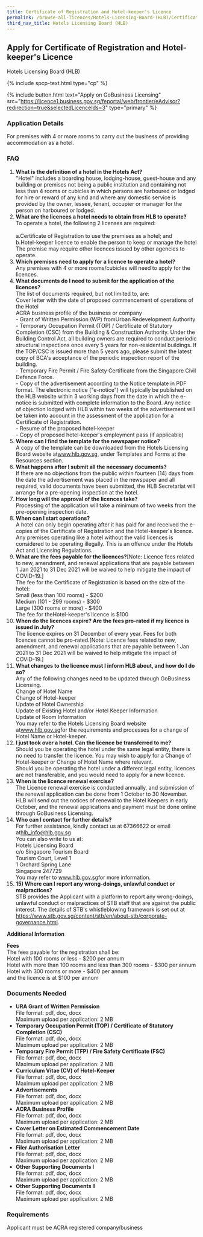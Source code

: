 ```yaml
---
title: Certificate of Registration and Hotel-keeper's Licence
permalink: /browse-all-licences/Hotels-Licensing-Board-(HLB)/Certificate-of-Registration-and-Hotel-keeper's-Licence
third_nav_title: Hotels Licensing Board (HLB)
---
```


## Apply for Certificate of Registration and Hotel-keeper's Licence

Hotels Licensing Board (HLB)

{% include spcp-text.html type="cp" %}

{% include button.html text="Apply on GoBusiness Licensing" src="https://licence1.business.gov.sg/feportal/web/frontier/eAdvisor?redirection=true&selectedLicenceIds=3" type="primary" %}

<H3>Application Details</H3>

<p>For premises with 4 or more rooms to carry out the business of providing accommodation as a hotel.</p>
<h3>FAQ</h3>
<ol>
<li><strong>What is the definition of a hotel in the Hotels Act?</strong><br>
"Hotel" includes a boarding house, lodging-house, guest-house and any building or premises not being a public institution and containing not less than 4 rooms or cubicles in which persons are harboured or lodged for hire or reward of any kind and where any domestic service is provided by the owner, lessee, tenant, occupier or manager for the person on harboured or lodged.</li>
<li><strong>What are the licences a hotel needs to obtain from HLB to operate?</strong><br>
To operate a hotel, the following 2 licenses are required:<br><br>
a.Certificate of Registration to use the premises as a hotel; and<br>
b.Hotel-keeper licence to enable the person to keep or manage the hotel<br>
The premise may require other licences issued by other agencies to operate.</li>

<li><strong>Which premises need to apply for a licence to operate a hotel?</strong><br>
Any premises with 4 or more rooms/cubicles will need to apply for the licences.</li>
<li><strong>What documents do I need to submit for the application of the licences?</strong><br>
The list of documents required, but not limited to, are:<br>
Cover letter with the date of proposed commencement of operations of the Hotel<br>
ACRA business profile of the business or company<br>
- Grant of Written Permission (WP) fromUrban Redevelopment Authority<br>
- Temporary Occupation Permit (TOP) / Certificate of Statutory Completion (CSC) from the Building & Construction Authority. Under the Building Control Act, all building owners are required to conduct periodic structural inspections once every 5 years for non-residential buildings. If the TOP/CSC is issued more than 5 years ago, please submit the latest copy of BCA's acceptance of the periodic inspection report of the building.<br>
- Temporary Fire Permit / Fire Safety Certificate from the Singapore Civil Defence Force.<br>
- Copy of the advertisement according to the Notice template in PDF format. The electronic notice ("e-notice") will typically be published on the HLB website within 3 working days from the date in which the e-notice is submitted with complete information to the Board. Any notice of objection lodged with HLB within two weeks of the advertisement will be taken into account in the assessment of the application for a Certificate of Registration.<br>
- Resume of the proposed hotel-keeper<br>
- Copy of proposed hotel-keeper's employment pass (if applicable)<br>
</li>

<li><strong>Where can I find the template for the newspaper notice?</strong><br>
A copy of the template can be downloaded from the Hotels Licensing Board website at<a href="https://www.hlb.gov.sg/" target="_blank" rel="noopener">www.hlb.gov.sg</a>, under Templates and Forms at the Resources section.</li>

<li><strong>What happens after I submit all the necessary documents?</strong><br>
If there are no objections from the public within fourteen (14) days from the date the advertisement was placed in the newspaper and all required, valid documents have been submitted, the HLB Secretariat will arrange for a pre-opening inspection at the hotel.</li>
<li><strong>How long will the approval of the licences take?</strong><br>
Processing of the application will take a minimum of two weeks from the pre-opening inspection date.</li>
<li><strong>When can I start operations?</strong><br>
A hotel can only begin operating after it has paid for and received the e-copies of the Certificate of Registration and the Hotel-keeper's licence. Any premises operating like a hotel without the valid licences is considered to be operating illegally. This is an offence under the Hotels Act and Licensing Regulations.</li>
<li><strong>What are the fees payable for the licences?</strong>[Note: Licence fees related to new, amendment, and renewal applications that are payable between 1 Jan 2021 to 31 Dec 2021 will be waived to help mitigate the impact of COVID-19.]<br>
The fee for the Certificate of Registration is based on the size of the hotel:<br>
Small (less than 100 rooms) - $200<br>
Medium (101 - 299 rooms) - $300<br>
Large (300 rooms or more) - $400<br>
The fee for theHotel-keeper's licence is $100</li>

<li><strong>When do the licences expire? Are the fees pro-rated if my licence is issued in July?</strong><br>
The licence expires on 31 December of every year. Fees for both licences cannot be pro-rated.[Note: Licence fees related to new, amendment, and renewal applications that are payable between 1 Jan 2021 to 31 Dec 2021 will be waived to help mitigate the impact of COVID-19.]</li>

<li><strong>What changes to the licence must I inform HLB about, and how do I do so?</strong><br>
Any of the following changes need to be updated through GoBusiness Licensing.<br>
Change of Hotel Name<br>
Change of Hotel-keeper<br>
Update of Hotel Ownership<br>
Update of Existing Hotel and/or Hotel Keeper Information<br>
Update of Room Information<br>
You may refer to the Hotels Licensing Board website at<a href="https://www.hlb.gov.sg/" target="_blank" rel="noopener">www.hlb.gov.sg</a>for the requirements and processes for a change of Hotel Name or Hotel-keeper.</li>

<li><strong>I just took over a hotel. Can the licence be transferred to me?</strong><br>
Should you be operating the hotel under the same legal entity, there is no need to transfer the licence. You may wish to apply for a Change of Hotel-keeper or Change of Hotel Name where relevant.<br>
Should you be operating the hotel under a different legal entity, licences are not transferable, and you would need to apply for a new licence.</li>

<li><strong>When is the licence renewal exercise?</strong><br>
The Licence renewal exercise is conducted annually, and submission of the renewal application can be done from 1 October to 30 November. HLB will send out the notices of renewal to the Hotel Keepers in early October, and the renewal applications and payment must be done online through GoBusiness Licensing.</li>
<li><strong>Who can I contact for further details?</strong><br>
For further assistance, kindly contact us at 67366622 or email at<a href="mailto:hlb_info@hlb.gov.sg">hlb_info@hlb.gov.sg</a><br>
You can also write to us at:<br>
Hotels Licensing Board<br>
c/o Singapore Tourism Board<br>
Tourism Court, Level 1<br>
1 Orchard Spring Lane<br>
Singapore 247729<br>
You may refer to <a href="https://www.hlb.gov.sg/" target="_blank" rel="noopener">www.hlb.gov.sg</a>for more information.</li>

<li><strong>15) Where can I report any wrong-doings, unlawful conduct or malpractices?</strong><br>
STB provides the Applicant with a platform to report any wrong-doings, unlawful conduct or malpractices of STB staff that are against the public interest. The details of STB's whistleblowing framework is set out at<br>
<a href="https://www.stb.gov.sg/content/stb/en/about-stb/corporate-governance.html" target="_blank" rel="noopener">https://www.stb.gov.sg/content/stb/en/about-stb/corporate-governance.html</a>.</li>
</ol>

<strong>Additional Information</strong>

<p><strong>Fees</strong><br />
The fees payable for the registration shall be:<br>
Hotel with 100 rooms or less - $200 per annum<br>
Hotel with more than 100 rooms and less than 300 rooms - $300 per annum<br>
Hotel with 300 rooms or more - $400 per annum<br>
and the licence is at $100 per annum</p>

<H3>Documents Needed</H3>

<ul>
<li><strong>URA Grant of Written Permission</strong>
<br>File format: pdf, doc, docx
<br>Maximum upload per application: 2 MB
</li>
<li><strong>Temporary Occupation Permit (TOP) / Certificate of Statutory Completion (CSC)</strong><br>File format: pdf, doc, docx
<br>Maximum upload per application: 2 MB
</li>

<li><strong>Temporary Fire Permit (TFP) / Fire Safety Certificate (FSC)</strong><br>File format: pdf, doc, docx
<br>Maximum upload per application: 2 MB
</li>

<li><strong>Curriculum Vitae (CV) of Hotel-Keeper</strong><br>File format: pdf, doc, docx
<br>Maximum upload per application: 2 MB
</li>

<li><strong>Advertisements</strong><br>File format: pdf, doc, docx
<br>Maximum upload per application: 2 MB
</li>

<li><strong>ACRA Business Profile</strong><br>File format: pdf, doc, docx
<br>Maximum upload per application: 2 MB
</li>

<li><strong>Cover Letter on Estimated Commencement Date</strong><br>File format: pdf, doc, docx
<br>Maximum upload per application: 2 MB
</li>

<li><strong>Filer Authorisation Letter</strong><br>File format: pdf, doc, docx
<br>Maximum upload per application: 2 MB
</li>

<li><strong>Other Supporting Documents I</strong><br>File format: pdf, doc, docx
<br>Maximum upload per application: 2 MB
</li>

<li><strong>Other Supporting Documents II</strong><br>File format: pdf, doc, docx
<br>Maximum upload per application: 2 MB</li>
</ul>

<H3>Requirements</H3>

Applicant must be ACRA registered company/business

